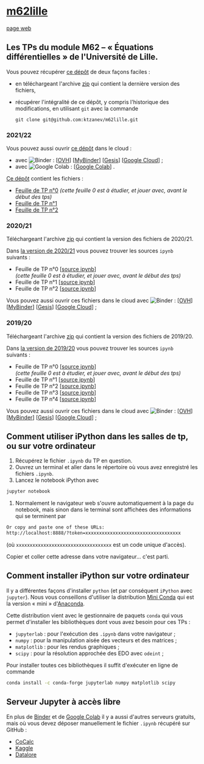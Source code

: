 # [m62lille](https://github.com/ktzanev/m62lille)

[page web](https://ktzanev.github.io/m62lille/)

## Les TPs du module M62 – « Équations différentielles » de l'Université de Lille.

Vous pouvez récupérer [ce dépôt](https://github.com/ktzanev/m62lille) de deux façons faciles :

- en téléchargeant l'archive [zip](https://github.com/ktzanev/m62lille/archive/master.zip) qui contient la dernière version des fichiers,
- récupérer l'intégralité de ce dépôt, y compris l'historique des modifications, en utilisant `git` avec la commande

  ~~~~~~~
  git clone git@github.com:ktzanev/m62lille.git
  ~~~~~~~


### 2021/22

Vous pouvez aussi ouvrir [ce dépôt](https://github.com/ktzanev/m62lille) dans le cloud :

- avec ![Binder](https://mybinder.org/badge_logo.svg) :
  [[OVH](https://binder.mybinder.ovh/v2/gh/ktzanev/m62lille/master)]
  [[MyBinder](https://mybinder.org/v2/gh/ktzanev/m62lille/master)]
  [[Gesis](https://notebooks.gesis.org/binder/v2/gh/ktzanev/m62lille/master)]
  [[Google Cloud](https://gke.mybinder.org/v2/gh/ktzanev/m62lille/master)]
  ;
- avec ![Google Colab](https://colab.research.google.com/assets/colab-badge.svg) :
  [[Google Colab](https://colab.research.google.com/github/ktzanev/m62lille/blob/master)]
  .

[Ce dépôt](https://github.com/ktzanev/m62lille) contient les fichiers :

- [Feuille de TP n°0](M62_TP0.ipynb)
*(cette feuille 0 est à étudier, et jouer avec, avant le début des tps)*
- [Feuille de TP n°1](M62_TP1_NOM_Prenom.ipynb)
- [Feuille de TP n°2](M62_TP2_NOM_Prenom.ipynb)


### 2020/21

Téléchargeant l'archive [zip](https://github.com/ktzanev/m62lille/archive/refs/tags/v2021.zip) qui contient la version des fichiers de 2020/21.

Dans [la version de 2020/21](https://github.com/ktzanev/m62lille/tree/v2021) vous pouvez trouver les sources `ipynb` suivants :

- Feuille de TP n°0 [[source ipynb](https://github.com/ktzanev/m62lille/blob/v2021/M62_TP0.ipynb)]<br>
*(cette feuille 0 est à étudier, et jouer avec, avant le début des tps)*
- Feuille de TP n°1 [[source ipynb](https://github.com/ktzanev/m62lille/blob/v2021/M62_TP1_NOM_Prenom.ipynb)]
- Feuille de TP n°2 [[source ipynb](https://github.com/ktzanev/m62lille/blob/v2021/M62_TP2_NOM_Prenom.ipynb)]

Vous pouvez aussi ouvrir ces fichiers dans le cloud avec ![Binder](https://mybinder.org/badge_logo.svg) :
  [[OVH](https://binder.mybinder.ovh/v2/gh/ktzanev/m62lille/v2021)]
  [[MyBinder](https://mybinder.org/v2/gh/ktzanev/m62lille/v2021)]
  [[Gesis](https://notebooks.gesis.org/binder/v2/gh/ktzanev/m62lille/v2021)]
  [[Google Cloud](https://gke.mybinder.org/v2/gh/ktzanev/m62lille/v2021)]
  ;



### 2019/20

Téléchargeant l'archive [zip](https://github.com/ktzanev/m62lille/archive/refs/tags/v2020.zip) qui contient la version des fichiers de 2019/20.

Dans [la version de 2019/20](https://github.com/ktzanev/m62lille/tree/v2020) vous pouvez trouver les sources `ipynb` suivants :

- Feuille de TP n°0 [[source ipynb](https://github.com/ktzanev/m62lille/blob/v2020/TPs/M62_TP0.ipynb)]<br>
*(cette feuille 0 est à étudier, et jouer avec, avant le début des tps)*
- Feuille de TP n°1 [[source ipynb](https://github.com/ktzanev/m62lille/blob/v2020/TPs/M62_TP1_NOM1_NOM2.ipynb)]
- Feuille de TP n°2 [[source ipynb](https://github.com/ktzanev/m62lille/blob/v2020/TPs/M62_TP2_NOM1_NOM2.ipynb)]
- Feuille de TP n°3 [[source ipynb](https://github.com/ktzanev/m62lille/blob/v2020/TPs/M62_TP3_NOM1_NOM2.ipynb)]
- Feuille de TP n°4 [[source ipynb](https://github.com/ktzanev/m62lille/blob/v2020/TPs/M62_TP4_NOM1_NOM2.ipynb)]

Vous pouvez aussi ouvrir ces fichiers dans le cloud avec ![Binder](https://mybinder.org/badge_logo.svg) :
  [[OVH](https://binder.mybinder.ovh/v2/gh/ktzanev/m62lille/v2020?filepath=TPs)]
  [[MyBinder](https://mybinder.org/v2/gh/ktzanev/m62lille/v2020?filepath=TPs)]
  [[Gesis](https://notebooks.gesis.org/binder/v2/gh/ktzanev/m62lille/v2020?filepath=TPs)]
  [[Google Cloud](https://gke.mybinder.org/v2/gh/ktzanev/m62lille/v2020?filepath=TPs)]
  ;

## Comment utiliser iPython dans les salles de tp, ou sur votre ordinateur

1. Récupérez le fichier `.ipynb` du TP en question.
1. Ouvrez un terminal et aller dans le répertoire où vous avez enregistré les fichiers `.ipynb`.
1. Lancez le notebook iPython avec
  ```bash
  jupyter notebook
  ```
1. Normalement le navigateur web s'ouvre automatiquement à la page du notebook, mais sinon dans le terminal sont affichées des informations qui se terminent par
  ```bash
  Or copy and paste one of these URLs:
  http://localhost:8888/?token=xxxxxxxxxxxxxxxxxxxxxxxxxxxxxxxxxxx
  ```
  (où `xxxxxxxxxxxxxxxxxxxxxxxxxxxxxxxxxxx` est un code unique d'accès).

  Copier et coller cette adresse dans votre navigateur... c'est parti.

## Comment installer iPython sur votre ordinateur

Il y a différentes façons d'installer `python` (et par conséquent `iPython` avec `jupyter`). Nous vous conseillons d'utiliser la distribution [Mini Conda](https://docs.conda.io/en/latest/miniconda.html) qui est la version « mini » d'[Anaconda](https://www.anaconda.com/products/individual).

Cette distribution vient avec le gestionnaire de paquets `conda` qui vous permet d'installer les bibliothèques dont vous avez besoin pour ces TPs :
- `jupyterlab` : pour l'exécution des `.ipynb` dans votre navigateur ;
- `numpy` : pour la manipulation aisée des vecteurs et des matrices ;
- `matplotlib` : pour les rendus graphiques ;
- `scipy` : pour la résolution approchée des EDO avec `odeint` ;

Pour installer toutes ces bibliothèques il suffit d'exécuter en ligne de commande
```bash
conda install -c conda-forge jupyterlab numpy matplotlib scipy
```

## Serveur Jupyter à accès libre

En plus de [Binder](https://mybinder.org) et de [Google Colab](https://colab.research.google.com) il y a aussi d'autres serveurs gratuits, mais où vous devez déposer manuellement le fichier `.ipynb` récupéré sur GitHub :
- [CoCalc](https://cocalc.com/)
- [Kaggle](https://www.kaggle.com/)
- [Datalore](https://datalore.jetbrains.com/)
